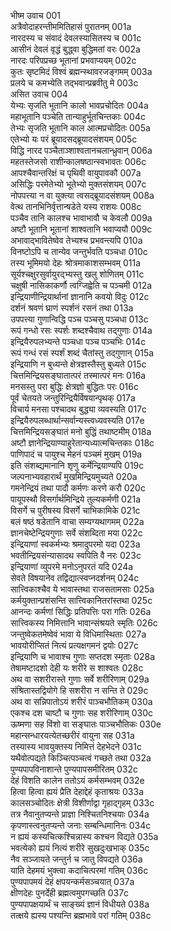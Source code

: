 भीष्म उवाच	001    
अत्रैवोदाहरन्तीममितिहासं पुरातनम्	001a  
नारदस्य च संवादं देवलस्यासितस्य च	001c  
आसीनं देवलं वृद्धं बुद्ध्वा बुद्धिमतां वरः	002a  
नारदः परिपप्रच्छ भूतानां प्रभवाप्ययम्	002c  
कुतः सृष्टमिदं विश्वं ब्रह्मन्स्थावरजङ्गमम्	003a  
प्रलये च कमभ्येति तद्भवान्प्रब्रवीतु मे	003c  
असित उवाच	004    
येभ्यः सृजति भूतानि कालो भावप्रचोदितः	004a  
महाभूतानि पञ्चेति तान्याहुर्भूतचिन्तकाः	004c  
तेभ्यः सृजति भूतानि काल आत्मप्रचोदितः	005a  
एतेभ्यो यः परं ब्रूयादसद्ब्रूयादसंशयम्	005c  
विद्धि नारद पञ्चैताञ्शाश्वतानचलान्ध्रुवान्	006a  
महतस्तेजसो राशीन्कालषष्ठान्स्वभावतः	006c  
आपश्चैवान्तरिक्षं च पृथिवी वायुपावकौ	007a  
असिद्धिः परमेतेभ्यो भूतेभ्यो मुक्तसंशयम्	007c  
नोपपत्त्या न वा युक्त्या त्वसद्ब्रूयादसंशयम्	008a  
वेत्थ तानभिनिर्वृत्तान्षडेते यस्य राशयः	008c  
पञ्चैव तानि कालश्च भावाभावौ च केवलौ	009a  
अष्टौ भूतानि भूतानां शाश्वतानि भवाप्ययौ	009c  
अभावाद्भावितेष्वेव तेभ्यश्च प्रभवन्त्यपि	010a  
विनष्टोऽपि च तान्येव जन्तुर्भवति पञ्चधा	010c  
तस्य भूमिमयो देहः श्रोत्रमाकाशसम्भवम्	011a  
सूर्यश्चक्षुरसुर्वायुरद्भ्यस्तु खलु शोणितम्	011c  
चक्षुषी नासिकाकर्णौ त्वग्जिह्वेति च पञ्चमी	012a  
इन्द्रियाणीन्द्रियार्थानां ज्ञानानि कवयो विदुः	012c  
दर्शनं श्रवणं घ्राणं स्पर्शनं रसनं तथा	013a  
उपपत्त्या गुणान्विद्धि पञ्च पञ्चसु पञ्चधा	013c  
रूपं गन्धो रसः स्पर्शः शब्दश्चैवाथ तद्गुणाः	014a  
इन्द्रियैरुपलभ्यन्ते पञ्चधा पञ्च पञ्चभिः	014c  
रूपं गन्धं रसं स्पर्शं शब्दं चैतांस्तु तद्गुणान्	015a  
इन्द्रियाणि न बुध्यन्ते क्षेत्रज्ञस्तैस्तु बुध्यते	015c  
चित्तमिन्द्रियसङ्घातात्परं तस्मात्परं मनः	016a  
मनसस्तु परा बुद्धिः क्षेत्रज्ञो बुद्धितः परः	016c  
पूर्वं चेतयते जन्तुरिन्द्रियैर्विषयान्पृथक्	017a  
विचार्य मनसा पश्चादथ बुद्ध्या व्यवस्यति	017c  
इन्द्रियैरुपलब्धार्थान्सर्वान्यस्त्वध्यवस्यति	017e  
चित्तमिन्द्रियसङ्घातं मनो बुद्धिं तथाष्टमीम्	018a  
अष्टौ ज्ञानेन्द्रियाण्याहुरेतान्यध्यात्मचिन्तकाः	018c  
पाणिपादं च पायुश्च मेहनं पञ्चमं मुखम्	019a  
इति संशब्द्यमानानि शृणु कर्मेन्द्रियाण्यपि	019c  
जल्पनाभ्यवहारार्थं मुखमिन्द्रियमुच्यते	020a  
गमनेन्द्रियं तथा पादौ कर्मणः करणे करौ	020c  
पायूपस्थौ विसर्गार्थमिन्द्रिये तुल्यकर्मणी	021a  
विसर्गे च पुरीषस्य विसर्गे चाभिकामिके	021c  
बलं षष्ठं षडेतानि वाचा सम्यग्यथागमम्	022a  
ज्ञानचेष्टेन्द्रियगुणाः सर्वे संशब्दिता मया	022c  
इन्द्रियाणां स्वकर्मभ्यः श्रमादुपरमो यदा	023a  
भवतीन्द्रियसंन्यासादथ स्वपिति वै नरः	023c  
इन्द्रियाणां व्युपरमे मनोऽनुपरतं यदि	024a  
सेवते विषयानेव तद्विद्यात्स्वप्नदर्शनम्	024c  
सात्त्विकाश्चैव ये भावास्तथा राजसतामसाः	025a  
कर्मयुक्तान्प्रशंसन्ति सात्त्विकानितरांस्तथा	025c  
आनन्दः कर्मणां सिद्धिः प्रतिपत्तिः परा गतिः	026a  
सात्त्विकस्य निमित्तानि भावान्संश्रयते स्मृतिः	026c  
जन्तुष्वेकतमेष्वेवं भावा ये विधिमास्थिताः	027a  
भावयोरीप्सितं नित्यं प्रत्यक्षगमनं द्वयोः	027c  
इन्द्रियाणि च भावाश्च गुणाः सप्तदश स्मृताः	028a  
तेषामष्टादशो देही यः शरीरे स शाश्वतः	028c  
अथ वा सशरीरास्ते गुणाः सर्वे शरीरिणाम्	029a  
संश्रितास्तद्वियोगे हि सशरीरा न सन्ति ते	029c  
अथ वा सन्निपातोऽयं शरीरं पाञ्चभौतिकम्	030a  
एकश्च दश चाष्टौ च गुणाः सह शरीरिणाम्	030c  
ऊष्मणा सह विंशो वा सङ्घातः पाञ्चभौतिकः	030e  
महान्सन्धारयत्येतच्छरीरं वायुना सह	031a  
तस्यास्य भावयुक्तस्य निमित्तं देहभेदने	031c  
यथैवोत्पद्यते किञ्चित्पञ्चत्वं गच्छते तथा	032a  
पुण्यपापविनाशान्ते पुण्यपापसमीरितम्	032c  
देहं विशति कालेन ततोऽयं कर्मसम्भवम्	032e  
हित्वा हित्वा ह्ययं प्रैति देहाद्देहं कृताश्रयः	033a  
कालसञ्चोदितः क्षेत्री विशीर्णाद्वा गृहाद्गृहम्	033c  
तत्र नैवानुतप्यन्ते प्राज्ञा निश्चितनिश्चयाः	034a  
कृपणास्त्वनुतप्यन्ते जनाः सम्बन्धिमानिनः	034c  
न ह्ययं कस्यचित्कश्चिन्नास्य कश्चन विद्यते	035a  
भवत्येको ह्ययं नित्यं शरीरे सुखदुःखभाक्	035c  
नैव सञ्जायते जन्तुर्न च जातु विपद्यते	036a  
याति देहमयं भुक्त्वा कदाचित्परमां गतिम्	036c  
पुण्यपापमयं देहं क्षपयन्कर्मसञ्चयात्	037a  
क्षीणदेहः पुनर्देही ब्रह्मत्वमुपगच्छति	037c  
पुण्यपापक्षयार्थं च साङ्ख्यं ज्ञानं विधीयते	038a  
तत्क्षये ह्यस्य पश्यन्ति ब्रह्मभावे परां गतिम्	038c  

